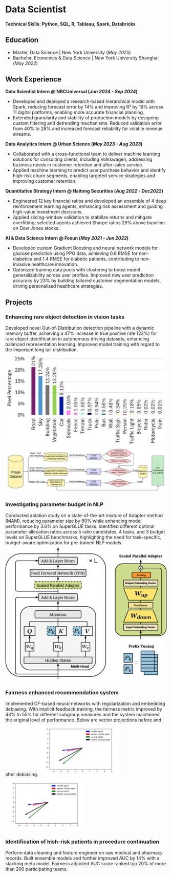# Data Scientist

#### Technical Skills: Python, SQL, R, Tableau, Spark, Databricks

## Education
- Master, Data Science | New York University (_May 2025_)
- Bachelor, Economics & Data Science | New York University Shanghai (_May 2022_)

## Work Experience
**Data Scientist Intern @ NBCUniversal (_Jun 2024 - Sep 2024_)**
- Developed and deployed a research-based hierarchical model with Spark, reducing forecast error by 14% and improving R² by 19% across 11 digital platforms, enabling more accurate financial planning.
- Extended granularity and stability of production models by designing custom filtering and detrending mechanisms. Reduced validation error from 40% to 28% and increased forecast reliability for volatile revenue streams.

**Data Analytics Intern @ Urban Science (_May 2023 - Aug 2023_)**
- Collaborated with a cross-functional team to deliver machine learning solutions for consulting clients, including Volkswagen, addressing business needs in customer retention and after-sales service.
- Applied machine learning to predict user purchase behavior and identify high-risk churn segments, enabling targeted service strategies and improving customer retention.
  
**Quantitative Strategy Intern @ Haitong Securities (_Aug 2022 - Dec2022_)**
- Engineered 12 key financial ratios and developed an ensemble of 4 deep reinforcement learning agents, enhancing risk assessment and guiding high-value investment decisions.
- Applied sliding-window validation to stabilize returns and mitigate overfitting; selected agents achieved Sharpe ratios 29% above baseline on Dow Jones stocks.
  
**AI & Data Science Intern @ Fosun (_May 2021 - Jun 2022_)**
- Developed custom Gradient Boosting and neural network models for glucose prediction using PPG data, achieving 0.6 RMSE for non-diabetics and 1.4 RMSE for diabetic patients, contributing to non-invasive healthcare innovation.
- Optimized training data pools with clustering to boost model generalizability across user profiles. Improved new user prediction accuracy by 23% by building tailored customer segmentation models, driving personalized healthcare strategies.

## Projects
### Enhancing rare object detection in vision tasks
Developed novel Out-of-Distribution detection pipeline with a dynamic memory buffer, achieving a 47% increase in true positive rate (22%) for rare object identification in autonomous driving datasets, enhancing balanced representation learning. Improved model training with regard to the important long tail distribution. 
![OOD longtail](/asset/long_tail.png)
![OOD flowchart](/asset/new_flow_chart.png)

### Investigating parameter budget in NLP
Conducted ablation study on a state-of-the-art mixture of Adapter method (MAM), reducing parameter size by 90% while enhancing model performance by 3.6% on SuperGLUE tasks.
Identified different optimal parameter allocation ratios across 5 ratio candidates, 4 tasks, and 3 budget levels on SuperGLUE benchmarks, highlighting the need for task-specific, budget-aware optimization for pre-trained NLP models.
![NLP MAM](/asset/MAM_Adapter.png)

### Fairness enhanced recommendation system
Implemented CF-based neural networks with regularization and embedding debiasing. With implicit feedback training, the fairness metric improved by 43% to 55% for different subgroup measures and the system maintained the original level of performance. Below are vector projections before and after debiasing. 
<img src="/asset/embedding_binary_age.png" alt="Recommender age" width="250"/>
<img src="/asset/embedding_binary_age.png" alt="Recommender gender" width="250"/>

### Identification of hish-risk patients in procedure continuation
Perform data cleaning and feature engineer on raw medical and pharmacy records. Built ensemble models and further improved AUC by 14% with a stacking meta model. Fairness adjusted AUC score ranked top 20% of more than 200 participating teams.

